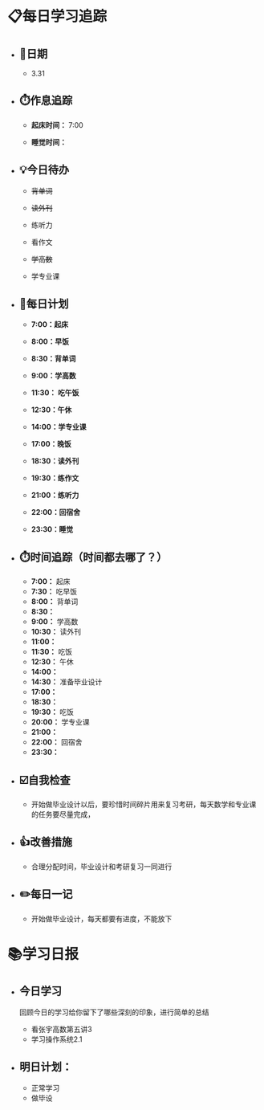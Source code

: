 # 📋每日学习追踪

- ## 📆日期

  - 3.31

- ## ⏱️作息追踪

  - **起床时间：** 7:00

  - **睡觉时间：**

- ## 💡今日待办

  - ~~背单词~~

  - ~~读外刊~~

  - 练听力

  - 看作文

  - ~~学高数~~

  - 学专业课

- ## 📝每日计划

  - **7:00：起床**

  - **8:00：早饭**

  - **8:30：背单词**

  - **9:00：学高数**

  - **11:30： 吃午饭**

  - **12:30：午休**

  - **14:00：学专业课**

  - **17:00：晚饭**

  - **18:30：读外刊**

  - **19:30：练作文**

  - **21:00：练听力**

  - **22:00：回宿舍**

  - **23:30：睡觉**

- ## ⏱️时间追踪（时间都去哪了？）

  - **7:00：** 起床
  - **7:30：** 吃早饭 
  - **8:00：** 背单词
  - **8:30：**
  - **9:00：** 学高数
  - **10:30：** 读外刊
  - **11:00：** 
  - **11:30：** 吃饭
  - **12:30：** 午休
  - **14:00：** 
  - **14:30：** 准备毕业设计
  - **17:00：** 
  - **18:30：**
  - **19:30：** 吃饭
  - **20:00：** 学专业课
  - **21:00：**
  - **22:00：** 回宿舍
  - **23:30：**

- ## ☑️自我检查

  - 开始做毕业设计以后，要珍惜时间碎片用来复习考研，每天数学和专业课的任务要尽量完成，

- ## 👍改善措施

  - 合理分配时间，毕业设计和考研复习一同进行

- ## ✏️每日一记

  - 开始做毕业设计，每天都要有进度，不能放下

# 📚学习日报

- ## 今日学习

  回顾今日的学习给你留下了哪些深刻的印象，进行简单的总结

  - 看张宇高数第五讲3
  - 学习操作系统2.1

- ## 明日计划：
  
  - 正常学习
  - 做毕设